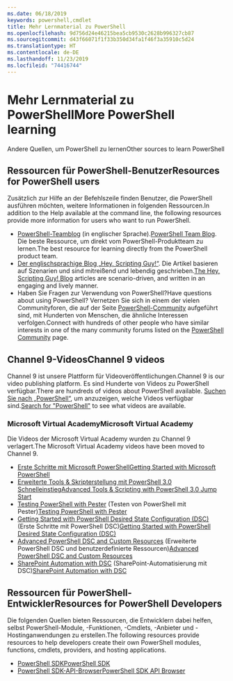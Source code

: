 ```yaml
---
ms.date: 06/18/2019
keywords: powershell,cmdlet
title: Mehr Lernmaterial zu PowerShell
ms.openlocfilehash: 9d756d24e46215bea5cb9530c2628b996327cb87
ms.sourcegitcommit: d43f66071f1f33b350d34fa1f46f3a35910c5d24
ms.translationtype: HT
ms.contentlocale: de-DE
ms.lasthandoff: 11/23/2019
ms.locfileid: "74416744"
---
```

# <a name="more-powershell-learning"></a><span data-ttu-id="1ea8a-103">Mehr Lernmaterial zu PowerShell</span><span class="sxs-lookup"><span data-stu-id="1ea8a-103">More PowerShell learning</span></span>

<span data-ttu-id="1ea8a-104">Andere Quellen, um PowerShell zu lernen</span><span class="sxs-lookup"><span data-stu-id="1ea8a-104">Other sources to learn PowerShell</span></span>

## <a name="resources-for-powershell-users"></a><span data-ttu-id="1ea8a-105">Ressourcen für PowerShell-Benutzer</span><span class="sxs-lookup"><span data-stu-id="1ea8a-105">Resources for PowerShell users</span></span>

<span data-ttu-id="1ea8a-106">Zusätzlich zur Hilfe an der Befehlszeile finden Benutzer, die PowerShell ausführen möchten, weitere Informationen in folgenden Ressourcen.</span><span class="sxs-lookup"><span data-stu-id="1ea8a-106">In addition to the Help available at the command line, the following resources provide more information for users who want to run PowerShell.</span></span>

- <span data-ttu-id="1ea8a-107">[PowerShell-Teamblog](https://devblogs.microsoft.com/powershell/) (in englischer Sprache).</span><span class="sxs-lookup"><span data-stu-id="1ea8a-107">[PowerShell Team Blog](https://devblogs.microsoft.com/powershell/).</span></span> <span data-ttu-id="1ea8a-108">Die beste Ressource, um direkt vom PowerShell-Produktteam zu lernen.</span><span class="sxs-lookup"><span data-stu-id="1ea8a-108">The best resource for learning directly from the PowerShell product team.</span></span>
- <span data-ttu-id="1ea8a-109">[Der englischsprachige Blog „Hey, Scripting Guy!“](https://devblogs.microsoft.com/scripting/). Die Artikel basieren auf Szenarien und sind mitreißend und lebendig geschrieben.</span><span class="sxs-lookup"><span data-stu-id="1ea8a-109">[The Hey, Scripting Guy! Blog](https://devblogs.microsoft.com/scripting/) articles are scenario-driven, and written in an engaging and lively manner.</span></span>
- <span data-ttu-id="1ea8a-110">Haben Sie Fragen zur Verwendung von PowerShell?</span><span class="sxs-lookup"><span data-stu-id="1ea8a-110">Have questions about using PowerShell?</span></span> <span data-ttu-id="1ea8a-111">Vernetzen Sie sich in einem der vielen Communityforen, die auf der Seite [PowerShell-Community](/powershell/#pivot=main&panel=community) aufgeführt sind, mit Hunderten von Menschen, die ähnliche Interessen verfolgen.</span><span class="sxs-lookup"><span data-stu-id="1ea8a-111">Connect with hundreds of other people who have similar interests in one of the many community forums listed on the [PowerShell Community](/powershell/#pivot=main&panel=community) page.</span></span>

## <a name="channel-9-videos"></a><span data-ttu-id="1ea8a-112">Channel 9-Videos</span><span class="sxs-lookup"><span data-stu-id="1ea8a-112">Channel 9 videos</span></span>

<span data-ttu-id="1ea8a-113">Channel 9 ist unsere Plattform für Videoveröffentlichungen.</span><span class="sxs-lookup"><span data-stu-id="1ea8a-113">Channel 9 is our video publishing platform.</span></span> <span data-ttu-id="1ea8a-114">Es sind Hunderte von Videos zu PowerShell verfügbar.</span><span class="sxs-lookup"><span data-stu-id="1ea8a-114">There are hundreds of videos about PowerShell available.</span></span> <span data-ttu-id="1ea8a-115">[Suchen Sie nach „PowerShell“](https://channel9.msdn.com/Search?term=PowerShell&sortBy=top-rated), um anzuzeigen, welche Videos verfügbar sind.</span><span class="sxs-lookup"><span data-stu-id="1ea8a-115">[Search for "PowerShell"](https://channel9.msdn.com/Search?term=PowerShell&sortBy=top-rated) to see what videos are available.</span></span>

### <a name="microsoft-virtual-academy"></a><span data-ttu-id="1ea8a-116">Microsoft Virtual Academy</span><span class="sxs-lookup"><span data-stu-id="1ea8a-116">Microsoft Virtual Academy</span></span>

<span data-ttu-id="1ea8a-117">Die Videos der Microsoft Virtual Academy wurden zu Channel 9 verlagert.</span><span class="sxs-lookup"><span data-stu-id="1ea8a-117">The Microsoft Virtual Academy videos have been moved to Channel 9.</span></span>

- [<span data-ttu-id="1ea8a-118">Erste Schritte mit Microsoft PowerShell</span><span class="sxs-lookup"><span data-stu-id="1ea8a-118">Getting Started with Microsoft PowerShell</span></span>](https://channel9.msdn.com/Series/Getting-Started-with-Microsoft-PowerShell)
- [<span data-ttu-id="1ea8a-119">Erweiterte Tools & Skripterstellung mit PowerShell 3.0 Schnelleinstieg</span><span class="sxs-lookup"><span data-stu-id="1ea8a-119">Advanced Tools & Scripting with PowerShell 3.0 Jump Start</span></span>](https://channel9.msdn.com/Series/Advanced-Tools-and-Scripting-with-PowerShell-3.0-Jump-Start)
- <span data-ttu-id="1ea8a-120">[Testing PowerShell with Pester](https://channel9.msdn.com/Series/Testing-PowerShell-with-Pester) (Testen von PowerShell mit Pester)</span><span class="sxs-lookup"><span data-stu-id="1ea8a-120">[Testing PowerShell with Pester](https://channel9.msdn.com/Series/Testing-PowerShell-with-Pester)</span></span>
- <span data-ttu-id="1ea8a-121">[Getting Started with PowerShell Desired State Configuration (DSC)](https://channel9.msdn.com/Series/Getting-Started-with-PowerShell-DSC) (Erste Schritte mit PowerShell DSC)</span><span class="sxs-lookup"><span data-stu-id="1ea8a-121">[Getting Started with PowerShell Desired State Configuration (DSC)](https://channel9.msdn.com/Series/Getting-Started-with-PowerShell-DSC)</span></span>
- <span data-ttu-id="1ea8a-122">[Advanced PowerShell DSC and Custom Resources](https://channel9.msdn.com/Series/Advanced-PowerShell-DSC-and-Custom-Resources) (Erweiterte PowerShell DSC und benutzerdefinierte Ressourcen)</span><span class="sxs-lookup"><span data-stu-id="1ea8a-122">[Advanced PowerShell DSC and Custom Resources](https://channel9.msdn.com/Series/Advanced-PowerShell-DSC-and-Custom-Resources)</span></span>
- <span data-ttu-id="1ea8a-123">[SharePoint Automation with DSC](https://channel9.msdn.com/Series/SharePoint-Automation-with-DSC) (SharePoint-Automatisierung mit DSC)</span><span class="sxs-lookup"><span data-stu-id="1ea8a-123">[SharePoint Automation with DSC](https://channel9.msdn.com/Series/SharePoint-Automation-with-DSC)</span></span>

## <a name="resources-for-powershell-developers"></a><span data-ttu-id="1ea8a-124">Ressourcen für PowerShell-Entwickler</span><span class="sxs-lookup"><span data-stu-id="1ea8a-124">Resources for PowerShell Developers</span></span>

<span data-ttu-id="1ea8a-125">Die folgenden Quellen bieten Ressourcen, die Entwicklern dabei helfen, selbst PowerShell-Module, -Funktionen, -Cmdlets, -Anbieter und -Hostinganwendungen zu erstellen.</span><span class="sxs-lookup"><span data-stu-id="1ea8a-125">The following resources provide resources to help developers create their own PowerShell modules, functions, cmdlets, providers, and hosting applications.</span></span>

- [<span data-ttu-id="1ea8a-126">PowerShell SDK</span><span class="sxs-lookup"><span data-stu-id="1ea8a-126">PowerShell SDK</span></span>](/powershell/scripting/developer/windows-powershell)
- [<span data-ttu-id="1ea8a-127">PowerShell SDK-API-Browser</span><span class="sxs-lookup"><span data-stu-id="1ea8a-127">PowerShell SDK API Browser</span></span>](/dotnet/api/system.management.automation)
